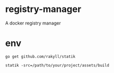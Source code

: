 # registry-manager

A docker registry manager

# env

```
go get github.com/rakyll/statik
```

```
statik -src=/path/to/your/project/assets/build
```


